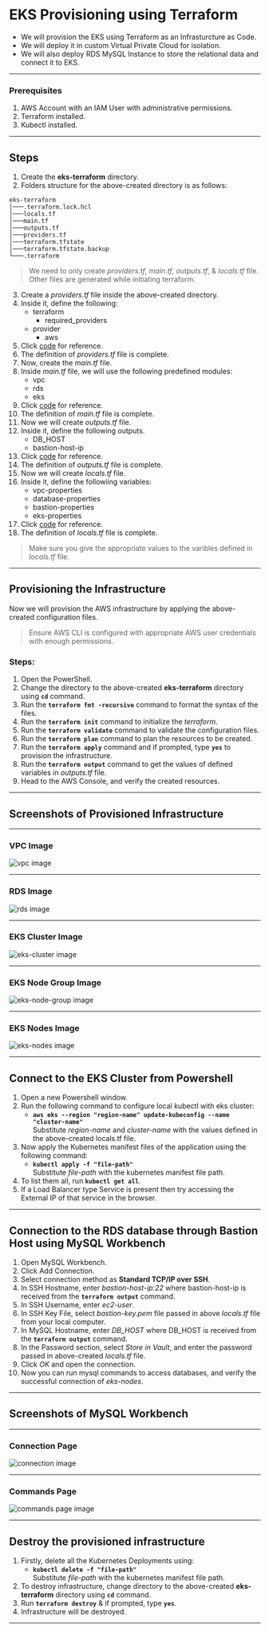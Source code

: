 # EKS Provisioning using Terraform
- We will provision the EKS using Terraform as an Infrasturcture as Code.
- We will deploy it in custom Virtual Private Cloud for isolation.
- We will also deploy RDS MySQL Instance to store the relational data and connect it to EKS.

---

### Prerequisites
1. AWS Account with an IAM User with administrative permissions.
2. Terraform installed.
3. Kubectl installed.

---

## Steps
1. Create the **eks-terraform** directory.
2. Folders structure for the above-created directory is as follows:
```
eks-terraform
│───.terraform.lock.hcl
│───locals.tf
│───main.tf
│───outputs.tf
│───providers.tf
│───terraform.tfstate
│───terraform.tfstate.backup
└───.terraform
```

> We need to only create *providers.tf*, *main.tf*, *outputs.tf*, & *locals.tf* file. Other files are generated while initiating terraform.

3. Create a *providers.tf* file inside the above-created directory.
4. Inside it, define the following:
    - terraform
      - required_providers
    - provider
      - aws
5. Click [code](https://github.com/inflection-sahil/devops/blob/master/terraform/aws/eks/providers.tf) for reference.
6. The definition of *providers.tf* file is complete.
7. Now, create the *main.tf* file.
8. Inside *main.tf* file, we will use the following predefined modules:
    - vpc
    - rds
    - eks
9. Click [code](https://github.com/inflection-sahil/devops/blob/master/terraform/aws/eks/main.tf) for reference.
10. The definition of *main.tf* file is complete.
11. Now we will create *outputs.tf* file.
12. Inside it, define the following outputs.
    - DB_HOST
    - bastion-host-ip
13. Click [code](https://github.com/inflection-sahil/devops/blob/master/terraform/aws/eks/outputs.tf) for reference.
14. The definition of *outputs.tf* file is complete.
15. Now we will create *locals.tf* file.
16. Inside it, define the followiing variables:
    - vpc-properties
    - database-properties
    - bastion-properties
    - eks-properties
17. Click [code](https://github.com/inflection-sahil/devops/blob/master/terraform/aws/eks/sample-locals.txt) for reference.
18. The definition of *locals.tf* file is complete.

> Make sure you give the appropriate values to the varibles defined in *locals.tf* file.

---

## Provisioning the Infrastructure
Now we will provision the AWS infrastructure by applying the above-created configuration files.

> Ensure AWS CLI is configured with appropriate AWS user credentials with enough permissions.

### Steps:
1. Open the PowerShell.
2. Change the directory to the above-created **eks-terraform** directory using **`cd`** command.
3. Run the **`terraform fmt -recursive`** command to format the syntax of the files.
4. Run the **`terraform init`** command to initialize the *terraform*.
5. Run the **`terraform validate`** command to validate the configuration files.
6. Run the **`terraform plan`** command to plan the resources to be created.
7. Run the **`terraform apply`** command and if prompted, type **`yes`** to provision the infrastructure.
8. Run the **`terraform output`** command to get the values of defined variables in *outputs.tf* file.
9. Head to the AWS Console, and verify the created resources.

---

<div style="page-break-after: always;"></div>

## Screenshots of Provisioned Infrastructure

---

### VPC Image
![vpc image](./images/vpc.png)

---

### RDS Image
![rds image](./images/rds.png)

---

<div style="page-break-after: always;"></div>

### EKS Cluster Image
![eks-cluster image](./images/cluster.png)

---

### EKS Node Group Image
![eks-node-group image](./images/node-group.png)

---

<div style="page-break-after: always;"></div>

### EKS Nodes Image
![eks-nodes image](./images/nodes.png)

---

## Connect to the EKS Cluster from Powershell

1. Open a new Powershell window.
2. Run the following command to configure local kubectl with eks cluster:
    - **`aws eks --region "region-name" update-kubeconfig --name "cluster-name"`**  
    Substitute *region-name* and *cluster-name* with the values defined in the above-created locals.tf file.
3. Now apply the Kubernetes manifest files of the application using the following command:
    - **`kubectl apply -f "file-path"`**  
    Substitute *file-path* with the kubernetes manifest file path.
4. To list them all, run **`kubectl get all`**.
5. If a Load Balancer type Service is present then try accessing the External IP of that service in the browser.

---

## Connection to the RDS database through Bastion Host using MySQL Workbench
1. Open MySQL Workbench.
2. Click Add Connection.
3. Select connection method as **Standard TCP/IP over SSH**.
4. In SSH Hostname, enter *bastion-host-ip:22* where bastion-host-ip is received from the **`terraform output`** command.
5. In SSH Username, enter *ec2-user*.
6. In SSH Key File, select *bastion-key.pem* file passed in above *locals.tf* file from your local computer.
7. In MySQL Hostname, enter *DB_HOST* where DB_HOST is received from the **`terraform output`** command.
8. In the Password section, select *Store in Vault*, and enter the password passed in above-created *locals.tf* file.
9. Click *OK* and open the connection.
10. Now you can run mysql commands to access databases, and verify the successful connection of *eks-nodes*.

---

## Screenshots of MySQL Workbench

---

### Connection Page
![connection image](./images/workbench.png)

---

<div style="page-break-after: always;"></div>

### Commands Page
![commands page image](./images/commands.png)

---

## Destroy the provisioned infrastructure

1. Firstly, delete all the Kubernetes Deployments using:
    - **`kubectl delete -f "file-path"`**  
    Substitute *file-path* with the kubernetes manifest file path.
2. To destroy infrastructure, change directory to the above-created **eks-terraform** directory using **`cd`** command.
3. Run **`terraform destroy`** & if prompted, type **`yes`**.
4. Infrastructure will be destroyed.

---